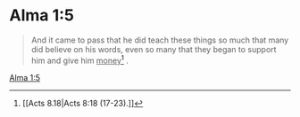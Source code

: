 # Alma 1:5

> And it came to pass that he did teach these things so much that many did believe on his words, even so many that they began to support him and give him <u>money</u>[^a] .

[Alma 1:5](https://www.churchofjesuschrist.org/study/scriptures/bofm/alma/1?lang=eng&id=p5#p5)


[^a]: [[Acts 8.18|Acts 8:18 (17-23).]]
